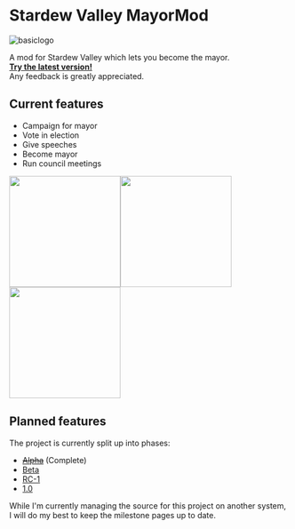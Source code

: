 # Stardew Valley MayorMod
![basiclogo](https://github.com/user-attachments/assets/c4248b1d-da26-401c-9431-dba8d34542de)

A mod for Stardew Valley which lets you become the mayor.<br/>
[**Try the latest version!**](https://github.com/emuengine/StardewValleyMayorMod/releases) </br>
Any feedback is greatly appreciated.

## Current features
- Campaign for mayor
- Vote in election
- Give speeches
- Become mayor
- Run council meetings
  
<img src="https://github.com/user-attachments/assets/8bde4923-9b62-45ad-9a69-40599955cfa7" width="200" height="200"><img src="https://github.com/user-attachments/assets/5e105cae-dca6-4e87-8b74-369c12e37ea3" width="200"  height="200"><img src="https://github.com/user-attachments/assets/1f8ff7a8-bfa5-4ec9-9e87-9e51e0902659" width="200"  height="200">

## Planned features
The project is currently split up into phases:
- [~~Alpha~~](https://github.com/emuengine/StardewValleyMayorMod/milestone/1) (Complete)
- [Beta](https://github.com/emuengine/StardewValleyMayorMod/milestone/2)
- [RC-1](https://github.com/emuengine/StardewValleyMayorMod/milestone/4)
- [1.0](https://github.com/emuengine/StardewValleyMayorMod/milestone/3)

While I'm currently managing the source for this project on another system, I will do my best to keep the milestone pages up to date. </br>
